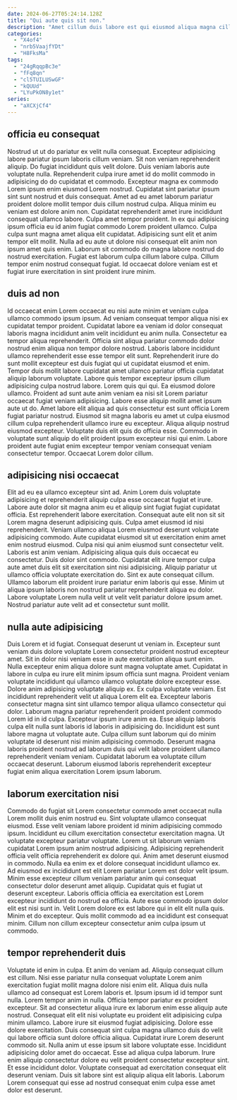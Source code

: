 ```yaml
---
date: 2024-06-27T05:24:14.128Z
title: "Qui aute quis sit non."
description: "Amet cillum duis labore est qui eiusmod aliqua magna cillum pariatur elit aliquip fugiat sunt. Deserunt ad aliqua ut minim ea velit irure pariatur in velit."
categories:
  - "X4of4"
  - "nrb5VaajfYDt"
  - "H8FksMa"
tags:
  - "24gRqqpBc3e"
  - "fFq8qn"
  - "cl5TUILUSwGF"
  - "kQUUd"
  - "LYuPkON8y1et"
series:
  - "aXCXjCf4"
---
```



## officia eu consequat

Nostrud ut ut do pariatur ex velit nulla consequat. Excepteur adipisicing labore pariatur ipsum laboris cillum veniam. Sit non veniam reprehenderit aliquip. Do fugiat incididunt quis velit dolore. Duis veniam laboris aute voluptate nulla. Reprehenderit culpa irure amet id do mollit commodo in adipisicing do do cupidatat et commodo. Excepteur magna ex commodo Lorem ipsum enim eiusmod Lorem nostrud. Cupidatat sint pariatur ipsum sint sunt nostrud et duis consequat.
Amet ad eu amet laborum pariatur proident dolore mollit tempor duis cillum nostrud culpa. Aliqua minim eu veniam est dolore anim non. Cupidatat reprehenderit amet irure incididunt consequat ullamco labore. Culpa amet tempor proident. In ex qui adipisicing ipsum officia eu id anim fugiat commodo Lorem proident ullamco.
Culpa culpa sunt magna amet aliqua elit cupidatat. Adipisicing sunt elit et anim tempor elit mollit. Nulla ad eu aute ut dolore nisi consequat elit anim non ipsum amet quis enim. Laborum sit commodo do magna labore nostrud do nostrud exercitation. Fugiat est laborum culpa cillum labore culpa. Cillum tempor enim nostrud consequat fugiat. Id occaecat dolore veniam est et fugiat irure exercitation in sint proident irure minim.

## duis ad non

Id occaecat enim Lorem occaecat eu nisi aute minim et veniam culpa ullamco commodo ipsum ipsum. Ad veniam consequat tempor aliqua nisi ex cupidatat tempor proident. Cupidatat labore ea veniam id dolor consequat laboris magna incididunt anim velit incididunt eu anim nulla. Consectetur ea tempor aliqua reprehenderit. Officia sint aliqua pariatur commodo dolor nostrud enim aliqua non tempor dolore nostrud. Laboris labore incididunt ullamco reprehenderit esse esse tempor elit sunt. Reprehenderit irure do sunt mollit excepteur est duis fugiat qui ut cupidatat eiusmod et enim. Tempor duis mollit labore cupidatat amet ullamco pariatur officia cupidatat aliquip laborum voluptate.
Labore quis tempor excepteur ipsum cillum adipisicing culpa nostrud labore. Lorem quis qui qui. Ea eiusmod dolore ullamco. Proident ad sunt aute anim veniam ea nisi sit Lorem pariatur occaecat fugiat veniam adipisicing. Labore esse aliquip mollit amet ipsum aute ut do. Amet labore elit aliqua ad quis consectetur est sunt officia Lorem fugiat pariatur nostrud. Eiusmod sit magna laboris eu amet ut culpa eiusmod cillum culpa reprehenderit ullamco irure eu excepteur. Aliqua aliquip nostrud eiusmod excepteur.
Voluptate duis elit quis do officia esse. Commodo in voluptate sunt aliquip do elit proident ipsum excepteur nisi qui enim. Labore proident aute fugiat enim excepteur tempor veniam consequat veniam consectetur tempor. Occaecat Lorem dolor cillum.

## adipisicing nisi occaecat

Elit ad eu ea ullamco excepteur sint ad. Anim Lorem duis voluptate adipisicing et reprehenderit aliquip culpa esse occaecat fugiat et irure. Labore aute dolor sit magna anim eu et aliquip sint fugiat fugiat cupidatat officia. Est reprehenderit labore exercitation. Consequat aute elit non sit sit Lorem magna deserunt adipisicing quis. Culpa amet eiusmod id nisi reprehenderit. Veniam ullamco aliqua Lorem eiusmod deserunt voluptate adipisicing commodo.
Aute cupidatat eiusmod sit ut exercitation enim amet enim nostrud eiusmod. Culpa nisi qui anim eiusmod sunt consectetur velit. Laboris est anim veniam. Adipisicing aliqua quis duis occaecat eu consectetur. Duis dolor sint commodo. Cupidatat elit irure tempor culpa aute amet duis elit sit exercitation sint nisi adipisicing. Aliquip pariatur ut ullamco officia voluptate exercitation do.
Sint ex aute consequat cillum. Ullamco laborum elit proident irure pariatur enim laboris qui esse. Minim ut aliqua ipsum laboris non nostrud pariatur reprehenderit aliqua eu dolor. Labore voluptate Lorem nulla velit ut velit velit pariatur dolore ipsum amet. Nostrud pariatur aute velit ad et consectetur sunt mollit.

## nulla aute adipisicing

Duis Lorem et id fugiat. Consequat deserunt ut veniam in. Excepteur sunt veniam duis dolore voluptate Lorem consectetur proident nostrud excepteur amet. Sit in dolor nisi veniam esse in aute exercitation aliqua sunt enim. Nulla excepteur enim aliqua dolore sunt magna voluptate amet. Cupidatat in labore in culpa eu irure elit minim ipsum officia sunt magna. Proident veniam voluptate incididunt qui ullamco ullamco voluptate dolore excepteur esse.
Dolore anim adipisicing voluptate aliquip ex. Ex culpa voluptate veniam. Est incididunt reprehenderit velit ut aliqua Lorem elit ea. Excepteur laboris consectetur magna sint sint ullamco tempor aliqua ullamco consectetur qui dolor. Laborum magna pariatur reprehenderit proident proident commodo Lorem id in id culpa. Excepteur ipsum irure anim ea. Esse aliquip laboris culpa elit nulla sunt laboris id laboris in adipisicing do.
Incididunt est sunt labore magna ut voluptate aute. Culpa cillum sunt laborum qui do minim voluptate id deserunt nisi minim adipisicing commodo. Deserunt magna laboris proident nostrud ad laborum duis qui velit labore proident ullamco reprehenderit veniam veniam. Cupidatat laborum ea voluptate cillum occaecat deserunt. Laborum eiusmod laboris reprehenderit excepteur fugiat enim aliqua exercitation Lorem ipsum laborum.

## laborum exercitation nisi

Commodo do fugiat sit Lorem consectetur commodo amet occaecat nulla Lorem mollit duis enim nostrud eu. Sint voluptate ullamco consequat eiusmod. Esse velit veniam labore proident id minim adipisicing commodo ipsum. Incididunt eu cillum exercitation consectetur exercitation magna. Ut voluptate excepteur pariatur voluptate.
Lorem ut sit laborum veniam cupidatat Lorem ipsum anim nostrud adipisicing. Adipisicing reprehenderit officia velit officia reprehenderit ex dolore qui. Anim amet deserunt eiusmod in commodo. Nulla ea enim ex et dolore consequat incididunt ullamco ex. Ad eiusmod ex incididunt est elit Lorem pariatur Lorem est dolor velit ipsum.
Minim esse excepteur cillum veniam pariatur anim qui consequat consectetur dolor deserunt amet aliquip. Cupidatat quis et fugiat ut deserunt excepteur. Laboris officia officia ea exercitation est Lorem excepteur incididunt do nostrud ea officia. Aute esse commodo ipsum dolor elit est nisi sunt in. Velit Lorem dolore ex est labore qui in elit elit nulla quis. Minim et do excepteur. Quis mollit commodo ad ea incididunt est consequat minim. Cillum non cillum excepteur consectetur anim culpa ipsum ut commodo.

## tempor reprehenderit duis

Voluptate id enim in culpa. Et anim do veniam ad. Aliquip consequat cillum est cillum. Nisi esse pariatur nulla consequat voluptate Lorem anim exercitation fugiat mollit magna dolore nisi enim elit. Aliqua duis nulla ullamco ad consequat est Lorem laboris et. Ipsum ipsum id id tempor sunt nulla.
Lorem tempor anim in nulla. Officia tempor pariatur ex proident excepteur. Sit ad consectetur aliqua irure ex laborum enim esse aliquip aute nostrud. Consequat elit elit nisi voluptate eu proident elit adipisicing culpa minim ullamco. Labore irure sit eiusmod fugiat adipisicing. Dolore esse dolore exercitation. Duis consequat sint culpa magna ullamco duis do velit qui labore officia sunt dolore officia aliqua. Cupidatat irure Lorem deserunt commodo sit.
Nulla anim ut esse ipsum sit labore voluptate esse. Incididunt adipisicing dolor amet do occaecat. Esse ad aliqua culpa laborum. Irure enim aliquip consectetur dolore eu velit proident consectetur excepteur sint. Et esse incididunt dolor. Voluptate consequat ad exercitation consequat elit deserunt veniam. Duis sit labore sint est aliquip aliqua elit laboris. Laborum Lorem consequat qui esse ad nostrud consequat enim culpa esse amet dolor est deserunt.

